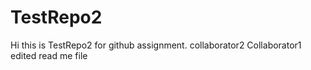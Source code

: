# TestRepo2
Hi this is TestRepo2 for github assignment.
collaborator2
Collaborator1 edited read me file
